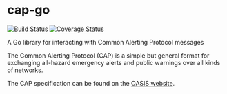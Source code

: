 # cap-go
[![Build Status](https://travis-ci.org/mark-adams/cap-go.svg?branch=master)](https://travis-ci.org/mark-adams/cap-go)
[![Coverage Status](https://coveralls.io/repos/mark-adams/cap-go/badge.svg?branch=master&service=github)](https://coveralls.io/github/mark-adams/cap-go?branch=master)

A Go library for interacting with Common Alerting Protocol messages

The Common Alerting Protocol (CAP) is a simple but general format for exchanging all-hazard emergency alerts and public warnings over all kinds of networks.

The CAP specification can be found on the [OASIS website](http://docs.oasis-open.org/emergency/cap/v1.2/CAP-v1.2-os.html).
